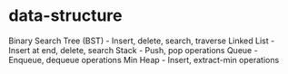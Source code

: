 # data-structure
Binary Search Tree (BST) - Insert, delete, search, traverse  Linked List - Insert at end, delete, search  Stack - Push, pop operations  Queue - Enqueue, dequeue operations  Min Heap - Insert, extract-min operations
